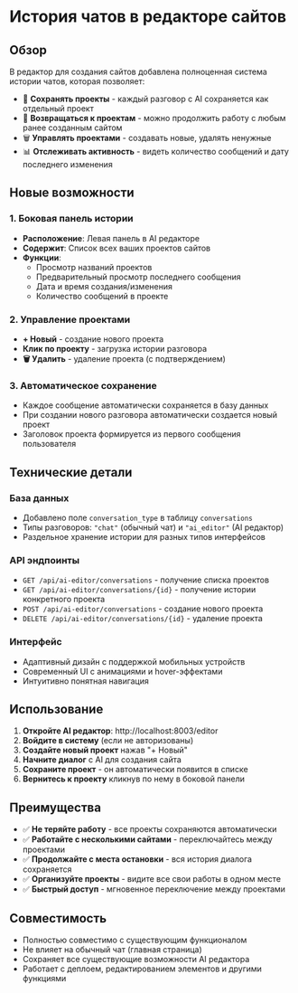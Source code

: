 # История чатов в редакторе сайтов

## Обзор

В редактор для создания сайтов добавлена полноценная система истории чатов, которая позволяет:

- 📁 **Сохранять проекты** - каждый разговор с AI сохраняется как отдельный проект
- 🔄 **Возвращаться к проектам** - можно продолжить работу с любым ранее созданным сайтом
- 🗑️ **Управлять проектами** - создавать новые, удалять ненужные
- 📊 **Отслеживать активность** - видеть количество сообщений и дату последнего изменения

## Новые возможности

### 1. Боковая панель истории
- **Расположение**: Левая панель в AI редакторе
- **Содержит**: Список всех ваших проектов сайтов
- **Функции**: 
  - Просмотр названий проектов
  - Предварительный просмотр последнего сообщения
  - Дата и время создания/изменения
  - Количество сообщений в проекте

### 2. Управление проектами
- **+ Новый** - создание нового проекта
- **Клик по проекту** - загрузка истории разговора
- **🗑️ Удалить** - удаление проекта (с подтверждением)

### 3. Автоматическое сохранение
- Каждое сообщение автоматически сохраняется в базу данных
- При создании нового разговора автоматически создается новый проект
- Заголовок проекта формируется из первого сообщения пользователя

## Технические детали

### База данных
- Добавлено поле `conversation_type` в таблицу `conversations`
- Типы разговоров: `"chat"` (обычный чат) и `"ai_editor"` (AI редактор)
- Раздельное хранение истории для разных типов интерфейсов

### API эндпоинты
- `GET /api/ai-editor/conversations` - получение списка проектов
- `GET /api/ai-editor/conversations/{id}` - получение истории конкретного проекта
- `POST /api/ai-editor/conversations` - создание нового проекта
- `DELETE /api/ai-editor/conversations/{id}` - удаление проекта

### Интерфейс
- Адаптивный дизайн с поддержкой мобильных устройств
- Современный UI с анимациями и hover-эффектами
- Интуитивно понятная навигация

## Использование

1. **Откройте AI редактор**: http://localhost:8003/editor
2. **Войдите в систему** (если не авторизованы)
3. **Создайте новый проект** нажав "+ Новый"
4. **Начните диалог** с AI для создания сайта
5. **Сохраните проект** - он автоматически появится в списке
6. **Вернитесь к проекту** кликнув по нему в боковой панели

## Преимущества

- ✅ **Не теряйте работу** - все проекты сохраняются автоматически
- ✅ **Работайте с несколькими сайтами** - переключайтесь между проектами
- ✅ **Продолжайте с места остановки** - вся история диалога сохраняется
- ✅ **Организуйте проекты** - видите все свои работы в одном месте
- ✅ **Быстрый доступ** - мгновенное переключение между проектами

## Совместимость

- Полностью совместимо с существующим функционалом
- Не влияет на обычный чат (главная страница)
- Сохраняет все существующие возможности AI редактора
- Работает с деплоем, редактированием элементов и другими функциями
